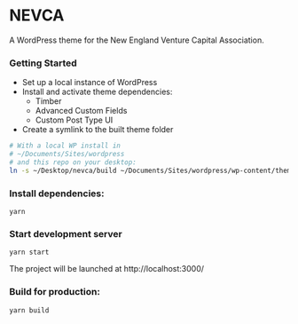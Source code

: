 # NEVCA
A WordPress theme for the New England Venture Capital Association.

### Getting Started
- Set up a local instance of WordPress
- Install and activate theme dependencies:
  - Timber
  - Advanced Custom Fields
  - Custom Post Type UI
- Create a symlink to the built theme folder
```sh
# With a local WP install in
# ~/Documents/Sites/wordpress
# and this repo on your desktop:
ln -s ~/Desktop/nevca/build ~/Documents/Sites/wordpress/wp-content/themes/nevca
```
### Install dependencies:
```
yarn
```
### Start development server
```
yarn start
```
The project will be launched at http://localhost:3000/
### Build for production:
```
yarn build
```
